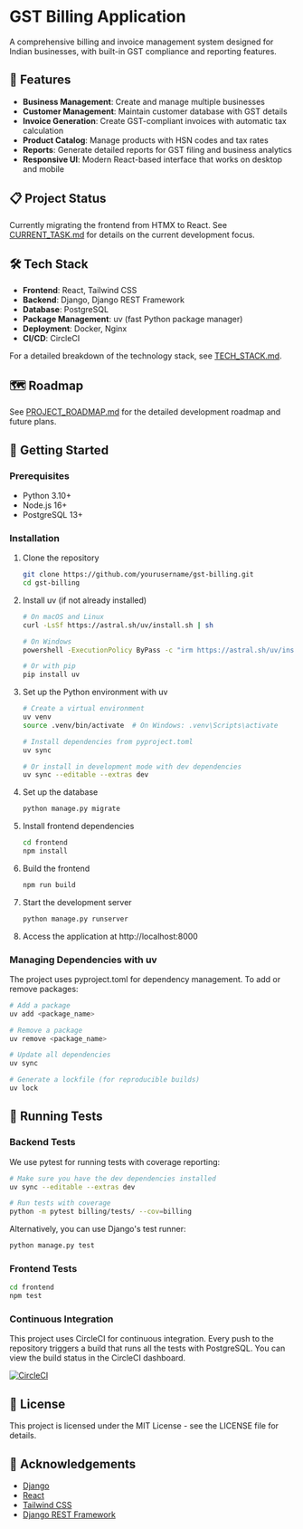 # GST Billing Application

A comprehensive billing and invoice management system designed for Indian businesses, with built-in GST compliance and reporting features.

## 🚀 Features

- **Business Management**: Create and manage multiple businesses
- **Customer Management**: Maintain customer database with GST details
- **Invoice Generation**: Create GST-compliant invoices with automatic tax calculation
- **Product Catalog**: Manage products with HSN codes and tax rates
- **Reports**: Generate detailed reports for GST filing and business analytics
- **Responsive UI**: Modern React-based interface that works on desktop and mobile

## 📋 Project Status

Currently migrating the frontend from HTMX to React. See [CURRENT_TASK.md](CURRENT_TASK.md) for details on the current development focus.

## 🛠️ Tech Stack

- **Frontend**: React, Tailwind CSS
- **Backend**: Django, Django REST Framework
- **Database**: PostgreSQL
- **Package Management**: uv (fast Python package manager)
- **Deployment**: Docker, Nginx
- **CI/CD**: CircleCI

For a detailed breakdown of the technology stack, see [TECH_STACK.md](TECH_STACK.md).

## 🗺️ Roadmap

See [PROJECT_ROADMAP.md](PROJECT_ROADMAP.md) for the detailed development roadmap and future plans.

## 🚀 Getting Started

### Prerequisites

- Python 3.10+
- Node.js 16+
- PostgreSQL 13+

### Installation

1. Clone the repository
   ```bash
   git clone https://github.com/yourusername/gst-billing.git
   cd gst-billing
   ```

2. Install uv (if not already installed)
   ```bash
   # On macOS and Linux
   curl -LsSf https://astral.sh/uv/install.sh | sh

   # On Windows
   powershell -ExecutionPolicy ByPass -c "irm https://astral.sh/uv/install.ps1 | iex"

   # Or with pip
   pip install uv
   ```

3. Set up the Python environment with uv
   ```bash
   # Create a virtual environment
   uv venv
   source .venv/bin/activate  # On Windows: .venv\Scripts\activate

   # Install dependencies from pyproject.toml
   uv sync

   # Or install in development mode with dev dependencies
   uv sync --editable --extras dev
   ```

4. Set up the database
   ```bash
   python manage.py migrate
   ```

5. Install frontend dependencies
   ```bash
   cd frontend
   npm install
   ```

6. Build the frontend
   ```bash
   npm run build
   ```

7. Start the development server
   ```bash
   python manage.py runserver
   ```

8. Access the application at http://localhost:8000

### Managing Dependencies with uv

The project uses pyproject.toml for dependency management. To add or remove packages:

```bash
# Add a package
uv add <package_name>

# Remove a package
uv remove <package_name>

# Update all dependencies
uv sync

# Generate a lockfile (for reproducible builds)
uv lock
```

## 🧪 Running Tests

### Backend Tests
We use pytest for running tests with coverage reporting:

```bash
# Make sure you have the dev dependencies installed
uv sync --editable --extras dev

# Run tests with coverage
python -m pytest billing/tests/ --cov=billing
```

Alternatively, you can use Django's test runner:

```bash
python manage.py test
```

### Frontend Tests
```bash
cd frontend
npm test
```

### Continuous Integration
This project uses CircleCI for continuous integration. Every push to the repository triggers a build that runs all the tests with PostgreSQL. You can view the build status in the CircleCI dashboard.

[![CircleCI](https://dl.circleci.com/status-badge/img/gh/Vaibhav159/gst_billing/tree/main.svg?style=svg)](https://dl.circleci.com/status-badge/redirect/gh/Vaibhav159/gst_billing/tree/main)

## 📝 License

This project is licensed under the MIT License - see the LICENSE file for details.

## 🙏 Acknowledgements

- [Django](https://www.djangoproject.com/)
- [React](https://reactjs.org/)
- [Tailwind CSS](https://tailwindcss.com/)
- [Django REST Framework](https://www.django-rest-framework.org/)
